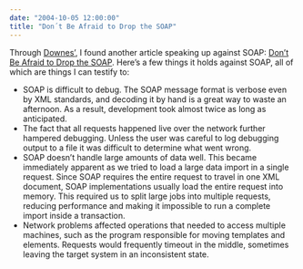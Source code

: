 ```yaml
---
date: "2004-10-05 12:00:00"
title: "Don´t Be Afraid to Drop the SOAP"
---
```




Through [Downes&rsquo;](http://www.downes.ca), I found another article speaking up against SOAP: [Don&rsquo;t Be Afraid to Drop the SOAP](http://www.perl.com/pub/2004/09/30/drop_the_soap.html). Here&rsquo;s a few things it holds against SOAP, all of which are things I can testify to:

> 
- SOAP is difficult to debug. The SOAP message format is verbose even by XML standards, and decoding it by hand is a great way to waste an afternoon. As a result, development took almost twice as long as anticipated.
- The fact that all requests happened live over the network further hampered debugging. Unless the user was careful to log debugging output to a file it was difficult to determine what went wrong.
- SOAP doesn&rsquo;t handle large amounts of data well. This became immediately apparent as we tried to load a large data import in a single request. Since SOAP requires the entire request to travel in one XML document, SOAP implementations usually load the entire request into memory. This required us to split large jobs into multiple requests, reducing performance and making it impossible to run a complete import inside a transaction.
- Network problems affected operations that needed to access multiple machines, such as the program responsible for moving templates and elements. Requests would frequently timeout in the middle, sometimes leaving the target system in an inconsistent state.




